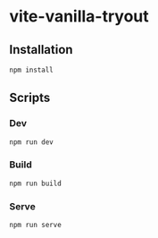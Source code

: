 # vite-vanilla-tryout

## Installation

```sh
npm install
```

## Scripts

### Dev
```sh
npm run dev
```

### Build
```sh
npm run build
```

### Serve
```sh
npm run serve
```

